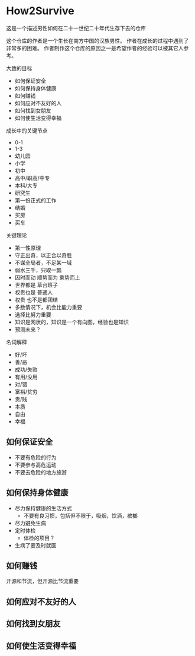 # How2Survive

这是一个描述男性如何在二十一世纪二十年代生存下去的仓库

这个仓库的作者是一个生长在南方中国的汉族男性。
作者在成长的过程中遇到了非常多的困难。
作者制作这个仓库的原因之一是希望作者的经验可以被其它人参考。

大致的目标
- 如何保证安全
- 如何保持身体健康
- 如何赚钱
- 如何应对不友好的人
- 如何找到女朋友
- 如何使生活变得幸福

成长中的关键节点
- 0-1
- 1-3
- 幼儿园
- 小学
- 初中
- 高中/职高/中专
- 本科/大专
- 研究生
- 第一份正式的工作
- 结婚
- 买房
- 买车

关键理论
- 第一性原理
- 守正出奇，以正合以奇胜
- 不谋全局者，不足某一域
- 弱水三千，只取一瓢
- 因时而动 顺势而为 乘势而上
- 世界都是 草台班子
- 权贵也是 普通人
- 权贵 也不是都团结
- 多数情况下，机会比能力重要
- 选择比努力重要
- 知识是网状的，知识是一个有向图，经验也是知识
- 预测未来？

名词解释
- 好/坏
- 善/恶
- 成功/失败
- 有用/没用
- 对/错
- 富裕/贫穷
- 贵/贱
- 本质
- 自由
- 幸福

<!--

git add README.md;
git commit -m $(date +%g%m%d%H%M); git push;


date +%g%m%d%H%M%z
date --date='TZ="America/Los_Angeles"' +%g%m%d%H%M%z
date --date='TZ="Asia/Shanghai"' +%g%m%d%H%M%z

写日记
建立笔记系统
复盘总结

-->

## 如何保证安全

- 不要有危险的行为
- 不要参与高危运动
- 不要去危险的地方旅游

## 如何保持身体健康

- 尽力保持健康的生活方式
    - 不要有良习惯，包括但不限于，吸烟，饮酒，槟榔
- 尽力避免生病
- 定时体检
    - 体检的项目？
- 生病了要及时就医

## 如何赚钱

开源和节流，但开源比节流重要

## 如何应对不友好的人
## 如何找到女朋友
## 如何使生活变得幸福
